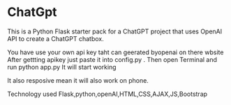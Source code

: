 # ChatGpt
This is a Python Flask starter pack for a ChatGPT project that uses OpenAI API to create a ChatGPT chatbox.

You have use your own api key taht can geerated byopenai on there wbsite
After gettting apikey just paste it into config.py .
Then open Terminal and run python app.py
It will start working

It also resposive mean it will also work on phone.

Technology used 
Flask,python,openAI,HTML,CSS,AJAX,JS,Bootstrap
